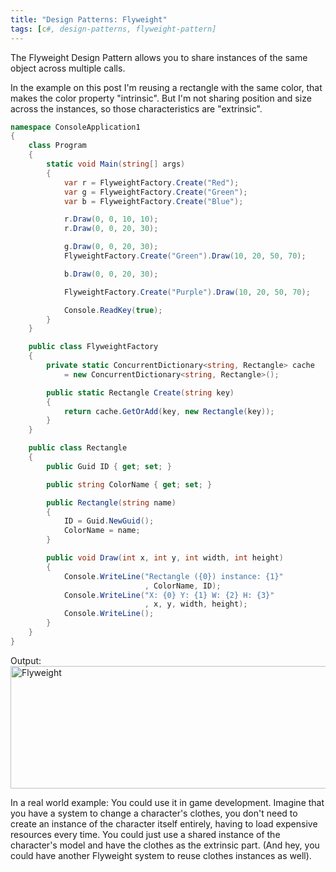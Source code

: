 ```yaml
---
title: "Design Patterns: Flyweight"
tags: [c#, design-patterns, flyweight-pattern]
---
```


The Flyweight Design Pattern allows you to share instances of the same object across multiple calls.

In the example on this post I'm reusing a rectangle with the same color, that makes the color property "intrinsic". But I'm not sharing position and size across the instances, so those characteristics are "extrinsic".
<!--more-->

```csharp
namespace ConsoleApplication1
{
    class Program
    {
        static void Main(string[] args)
        {
            var r = FlyweightFactory.Create("Red");
            var g = FlyweightFactory.Create("Green");
            var b = FlyweightFactory.Create("Blue");

            r.Draw(0, 0, 10, 10);
            r.Draw(0, 0, 20, 30);

            g.Draw(0, 0, 20, 30);
            FlyweightFactory.Create("Green").Draw(10, 20, 50, 70);

            b.Draw(0, 0, 20, 30);

            FlyweightFactory.Create("Purple").Draw(10, 20, 50, 70);

            Console.ReadKey(true);
        }
    }

    public class FlyweightFactory
    {
        private static ConcurrentDictionary<string, Rectangle> cache
            = new ConcurrentDictionary<string, Rectangle>();

        public static Rectangle Create(string key)
        {
            return cache.GetOrAdd(key, new Rectangle(key));
        }
    }

    public class Rectangle
    {
        public Guid ID { get; set; }

        public string ColorName { get; set; }

        public Rectangle(string name)
        {
            ID = Guid.NewGuid();
            ColorName = name;
        }

        public void Draw(int x, int y, int width, int height)
        {
            Console.WriteLine("Rectangle ({0}) instance: {1}"
                              , ColorName, ID);
            Console.WriteLine("X: {0} Y: {1} W: {2} H: {3}"
                              , x, y, width, height);
            Console.WriteLine();
        }
    }
}
```

Output:
<a href="https://brunolm.files.wordpress.com/2015/05/flyweight.png"><img src="https://brunolm.files.wordpress.com/2015/05/flyweight.png" alt="Flyweight" width="700" height="196" class="alignnone size-full wp-image-370" /></a>

In a real world example: You could use it in game development. Imagine that you have a system to change a character's clothes, you don't need to create an instance of the character itself entirely, having to load expensive resources every time. You could just use a shared instance of the character's model and have the clothes as the extrinsic part. (And hey, you could have another Flyweight system to reuse clothes instances as well).
